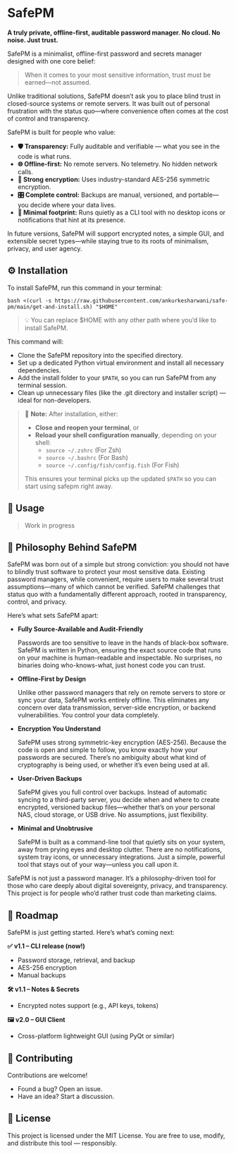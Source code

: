 # SafePM
**A truly private, offline-first, auditable password manager. No cloud. No noise. Just trust.**

SafePM is a minimalist, offline-first password and secrets manager designed with one core belief:

> When it comes to your most sensitive information, trust must be earned—not assumed.

Unlike traditional solutions, SafePM doesn’t ask you to place blind trust in closed-source systems or remote servers. It was built out of personal frustration with the status quo—where convenience often comes at the cost of control and transparency.

SafePM is built for people who value:

- **🛡️ Transparency:** Fully auditable and verifiable — what you see in the code is what runs.
- **🌐 Offline-first:** No remote servers. No telemetry. No hidden network calls.
- **🔐 Strong encryption:** Uses industry-standard AES-256 symmetric encryption.
- **🎛️ Complete control:** Backups are manual, versioned, and portable—you decide where your data lives.
- **🫥 Minimal footprint:** Runs quietly as a CLI tool with no desktop icons or notifications that hint at its presence.

In future versions, SafePM will support encrypted notes, a simple GUI, and extensible secret types—while staying true to its roots of minimalism, privacy, and user agency.

## ⚙️ Installation

To install SafePM, run this command in your terminal:

```shell
bash <(curl -s https://raw.githubusercontent.com/ankurkesharwani/safe-pm/main/get-and-install.sh) "$HOME"
```

> 💡 You can replace $HOME with any other path where you’d like to install SafePM.

This command will:
- Clone the SafePM repository into the specified directory.
- Set up a dedicated Python virtual environment and install all necessary dependencies.
- Add the install folder to your `$PATH`, so you can run SafePM from any terminal session.
- Clean up unnecessary files (like the .git directory and installer script) — ideal for non-developers.

> 🛑 **Note:** After installation, either:
> - **Close and reopen your terminal**, or
> - **Reload your shell configuration manually**, depending on your shell:
>   - `source ~/.zshrc` (For Zsh)
>   - `source ~/.bashrc` (For Bash)
>   - `source ~/.config/fish/config.fish` (For Fish)
> 
> This ensures your terminal picks up the updated `$PATH` so you can start using safepm right away.

## 🚀 Usage

> Work in progress

## 🧭 Philosophy Behind SafePM

SafePM was born out of a simple but strong conviction: you should not have to blindly trust software to protect your most sensitive data. Existing password managers, while convenient, require users to make several trust assumptions—many of which cannot be verified. SafePM challenges that status quo with a fundamentally different approach, rooted in transparency, control, and privacy.

Here’s what sets SafePM apart:

- **Fully Source-Available and Audit-Friendly**
    
    Passwords are too sensitive to leave in the hands of black-box software. SafePM is written in Python, ensuring the exact source code that runs on your machine is human-readable and inspectable. No surprises, no binaries doing who-knows-what, just honest code you can trust.

- **Offline-First by Design**
    
    Unlike other password managers that rely on remote servers to store or sync your data, SafePM works entirely offline. This eliminates any concern over data transmission, server-side encryption, or backend vulnerabilities. You control your data completely.

- **Encryption You Understand**
    
    SafePM uses strong symmetric-key encryption (AES-256). Because the code is open and simple to follow, you know exactly how your passwords are secured. There’s no ambiguity about what kind of cryptography is being used, or whether it’s even being used at all.

- **User-Driven Backups**
    
    SafePM gives you full control over backups. Instead of automatic syncing to a third-party server, you decide when and where to create encrypted, versioned backup files—whether that’s on your personal NAS, cloud storage, or USB drive. No assumptions, just flexibility.

- **Minimal and Unobtrusive**
    
    SafePM is built as a command-line tool that quietly sits on your system, away from prying eyes and desktop clutter. There are no notifications, system tray icons, or unnecessary integrations. Just a simple, powerful tool that stays out of your way—unless you call upon it.

SafePM is not just a password manager. It’s a philosophy-driven tool for those who care deeply about digital sovereignty, privacy, and transparency. This project is for people who’d rather trust code than marketing claims.

## 📅 Roadmap

SafePM is just getting started. Here’s what’s coming next:

**✅ v1.1 – CLI release (now!)**
- Password storage, retrieval, and backup
- AES-256 encryption
- Manual backups

**🛠️ v1.1 – Notes & Secrets**
- Encrypted notes support (e.g., API keys, tokens)

**🖼️ v2.0 – GUI Client**
- Cross-platform lightweight GUI (using PyQt or similar)

## 🤝 Contributing

Contributions are welcome! 
- Found a bug? Open an issue.
- Have an idea? Start a discussion.

## 📜 License

This project is licensed under the MIT License.
You are free to use, modify, and distribute this tool — responsibly.